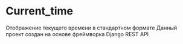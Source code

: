 # Current_time
Отображение текущего времени в стандартном формате
Данный проект создан на основе фреймворка Django REST API
